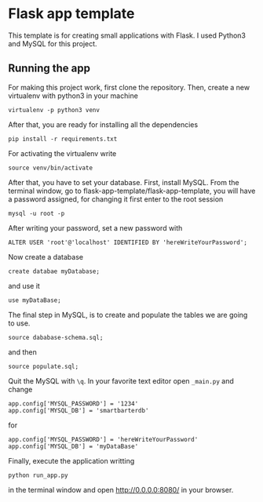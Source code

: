 # Flask app template

This template is for creating small applications with Flask. I used Python3 and MySQL for this project.

## Running the app

For making this project work, first clone the repository. Then, create a new virtualenv with python3 in your machine

```
virtualenv -p python3 venv
```
After that, you are ready for installing all the dependencies
```
pip install -r requirements.txt
```
For activating the virtualenv write
```
source venv/bin/activate
```
After that, you have to set your database. First, install MySQL. From the terminal window, go to flask-app-template/flask-app-template, you will have a password assigned, for changing it first enter to the root session
```
mysql -u root -p
```
After writing your password, set a new password with
```
ALTER USER 'root'@'localhost' IDENTIFIED BY 'hereWriteYourPassword';
```
Now create a database
```
create databae myDatabase;
```
and use it
```
use myDataBase;
```
The final step in MySQL, is to create and populate the tables we are going to use. 
```
source dababase-schema.sql;
```
and then
```
source populate.sql;
```
Quit the MySQL with `\q`. In your favorite text editor open `_main.py` and change 
```
app.config['MYSQL_PASSWORD'] = '1234'
app.config['MYSQL_DB'] = 'smartbarterdb'
```

for 
```
app.config['MYSQL_PASSWORD'] = 'hereWriteYourPassword'
app.config['MYSQL_DB'] = 'myDataBase'
```
Finally, execute the application writting  
```
python run_app.py
```

in the terminal window and open http://0.0.0.0:8080/ in your browser.